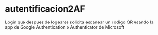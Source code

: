 # autentificacion2AF
Login que despues de logearse solicita escanear un codigo QR usando la app de Google Authentication o Authenticator de Microsoft
